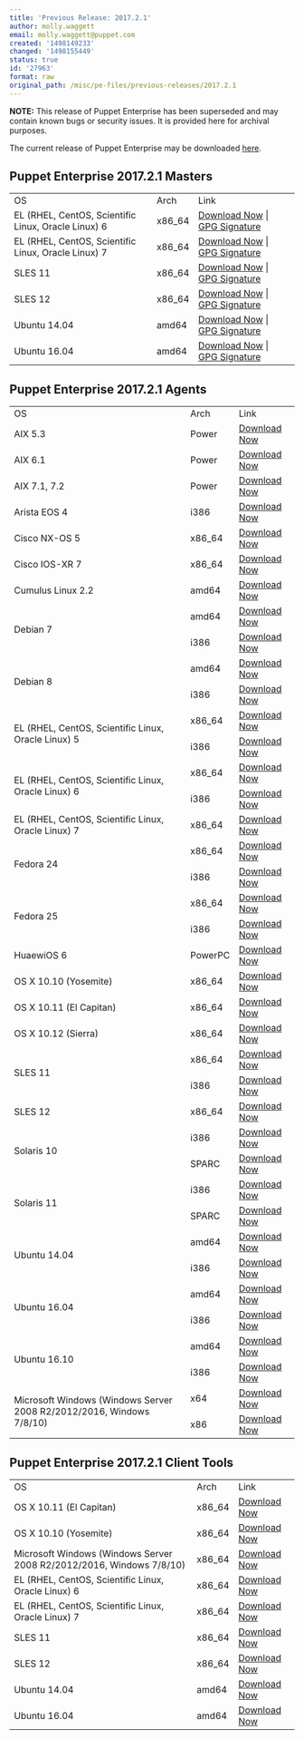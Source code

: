 ```yaml
---
title: 'Previous Release: 2017.2.1'
author: molly.waggett
email: molly.waggett@puppet.com
created: '1498149233'
changed: '1498155449'
status: true
id: '27963'
format: raw
original_path: /misc/pe-files/previous-releases/2017.2.1
---
```

<p><b>NOTE:</b> This release of Puppet Enterprise has been superseded and may contain known bugs or security issues. It is provided here for archival purposes.
</p><p>The current release of Puppet Enterprise may be downloaded <a href="/download-puppet-enterprise/">here</a>.
 
 
</p><h2 id="pe_201721">Puppet Enterprise 2017.2.1 Masters</h2>
<table>
<tbody>
<tr>
<td>OS</td>
<td>Arch</td>
<td>Link</td>
</tr>
 
<tr>
<td>EL (RHEL, CentOS, Scientific Linux, Oracle Linux) 6</td>
<td>x86_64</td>
<td><a href="https://pm.puppetlabs.com/puppet-enterprise/2017.2.1/puppet-enterprise-2017.2.1-el-6-x86_64.tar.gz">Download Now</a> | <a href="https://pm.puppetlabs.com/puppet-enterprise/2017.2.1/puppet-enterprise-2017.2.1-el-6-x86_64.tar.gz.asc">GPG Signature</a></td>
</tr>
 
<tr>
<td>EL (RHEL, CentOS, Scientific Linux, Oracle Linux) 7</td>
<td>x86_64</td>
<td><a href="https://pm.puppetlabs.com/puppet-enterprise/2017.2.1/puppet-enterprise-2017.2.1-el-7-x86_64.tar.gz">Download Now</a> | <a href="https://pm.puppetlabs.com/puppet-enterprise/2017.2.1/puppet-enterprise-2017.2.1-el-7-x86_64.tar.gz.asc">GPG Signature</a></td>
</tr>
 
<tr>
<td>SLES 11</td>
<td>x86_64</td>
<td><a href="https://pm.puppetlabs.com/puppet-enterprise/2017.2.1/puppet-enterprise-2017.2.1-sles-11-x86_64.tar.gz">Download Now</a> | <a href="https://pm.puppetlabs.com/puppet-enterprise/2017.2.1/puppet-enterprise-2017.2.1-sles-11-x86_64.tar.gz.asc">GPG Signature</a></td>
</tr>
 
<tr>
<td>SLES 12</td>
<td>x86_64</td>
<td><a href="https://pm.puppetlabs.com/puppet-enterprise/2017.2.1/puppet-enterprise-2017.2.1-sles-12-x86_64.tar.gz">Download Now</a> | <a href="https://pm.puppetlabs.com/puppet-enterprise/2017.2.1/puppet-enterprise-2017.2.1-sles-12-x86_64.tar.gz.asc">GPG Signature</a></td>
</tr>
 
<tr>
<td>Ubuntu 14.04</td>
<td>amd64</td>
<td><a href="https://pm.puppetlabs.com/puppet-enterprise/2017.2.1/puppet-enterprise-2017.2.1-ubuntu-14.04-amd64.tar.gz">Download Now</a> | <a href="https://pm.puppetlabs.com/puppet-enterprise/2017.2.1/puppet-enterprise-2017.2.1-ubuntu-14.04-amd64.tar.gz.asc">GPG Signature</a></td>
</tr>
 
<tr>
<td>Ubuntu 16.04</td>
<td>amd64</td>
<td><a href="https://pm.puppetlabs.com/puppet-enterprise/2017.2.1/puppet-enterprise-2017.2.1-ubuntu-16.04-amd64.tar.gz">Download Now</a> | <a href="https://pm.puppetlabs.com/puppet-enterprise/2017.2.1/puppet-enterprise-2017.2.1-ubuntu-16.04-amd64.tar.gz.asc">GPG Signature</a></td>
</tr>
 
</tbody>
</table>
 
 
<h2 id="pe_a_201721">Puppet Enterprise 2017.2.1 Agents</h2>
<table>
<tbody>
<tr>
<td>OS</td>
<td>Arch</td>
<td>Link</td>
</tr>
 
 
<tr>
<td>AIX 5.3</td>
<td>Power</td>
<td><a href="http://pm.puppetlabs.com/puppet-agent/2017.2.1/1.10.1/repos/aix/5.3/PC1/ppc/puppet-agent-1.10.1-1.aix5.3.ppc.rpm">Download Now</a></td>
</tr>
 
 
<tr>
<td>AIX 6.1</td>
<td>Power</td>
<td><a href="http://pm.puppetlabs.com/puppet-agent/2017.2.1/1.10.1/repos/aix/6.1/PC1/ppc/puppet-agent-1.10.1-1.aix6.1.ppc.rpm">Download Now</a></td>
</tr>
 
 
<tr>
<td>AIX 7.1, 7.2</td>
<td>Power</td>
<td><a href="http://pm.puppetlabs.com/puppet-agent/2017.2.1/1.10.1/repos/aix/7.1/PC1/ppc/puppet-agent-1.10.1-1.aix7.1.ppc.rpm">Download Now</a></td>
</tr>
 
 
<tr>
<td>Arista EOS 4</td>
<td>i386</td>
<td><a href="http://pm.puppetlabs.com/puppet-agent/2017.2.1/1.10.1/repos/eos/4/PC1/i386/puppet-agent-1.10.1-1.eos4.i386.swix">Download Now</a></td>
</tr>
 
 
<tr>
<td>Cisco NX-OS 5</td>
<td>x86_64</td>
<td><a href="http://pm.puppetlabs.com/puppet-agent/2017.2.1/1.10.1/repos/cisco-wrlinux/5/PC1/x86_64/puppet-agent-1.10.1-1.cisco_wrlinux5.x86_64.rpm">Download Now</a></td>
</tr>
 
 
<tr>
<td>Cisco IOS-XR 7</td>
<td>x86_64</td>
<td><a href="http://pm.puppetlabs.com/puppet-agent/2017.2.1/1.10.1/repos/cisco-wrlinux/7/PC1/x86_64/puppet-agent-1.10.1-1.cisco_wrlinux7.x86_64.rpm">Download Now</a></td>
</tr>
 
 
<tr>
<td>Cumulus Linux 2.2</td>
<td>amd64</td>
<td><a href="http://pm.puppetlabs.com/puppet-agent/2017.2.1/1.10.1/repos/deb/cumulus/PC1/puppet-agent_1.10.1-1cumulus_amd64.deb">Download Now</a></td>
</tr>
 
 
<tr>
<td rowspan="2">Debian 7</td>
<td>amd64</td>
<td><a href="http://pm.puppetlabs.com/puppet-agent/2017.2.1/1.10.1/repos/deb/wheezy/PC1/puppet-agent_1.10.1-1wheezy_amd64.deb">Download Now</a></td>
</tr>
<tr>
<td>i386</td>
<td><a href="http://pm.puppetlabs.com/puppet-agent/2017.2.1/1.10.1/repos/deb/wheezy/PC1/puppet-agent_1.10.1-1wheezy_i386.deb">Download Now</a></td>
</tr>
 
 
<tr>
<td rowspan="2">Debian 8</td>
<td>amd64</td>
<td><a href="http://pm.puppetlabs.com/puppet-agent/2017.2.1/1.10.1/repos/deb/jessie/PC1/puppet-agent_1.10.1-1jessie_amd64.deb">Download Now</a></td>
</tr>
<tr>
<td>i386</td>
<td><a href="http://pm.puppetlabs.com/puppet-agent/2017.2.1/1.10.1/repos/deb/jessie/PC1/puppet-agent_1.10.1-1jessie_i386.deb">Download Now</a></td>
</tr>
 
 
<tr>
<td rowspan="2">EL (RHEL, CentOS, Scientific Linux, Oracle Linux) 5</td>
<td>x86_64</td>
<td><a href="http://pm.puppetlabs.com/puppet-agent/2017.2.1/1.10.1/repos/el/5/PC1/x86_64/puppet-agent-1.10.1-1.el5.x86_64.rpm">Download Now</a></td>
</tr>
<tr>
<td>i386</td>
<td><a href="http://pm.puppetlabs.com/puppet-agent/2017.2.1/1.10.1/repos/el/5/PC1/i386/puppet-agent-1.10.1-1.el5.i386.rpm">Download Now</a></td>
</tr>
 
 
<tr>
<td rowspan="2">EL (RHEL, CentOS, Scientific Linux, Oracle Linux) 6</td>
<td>x86_64</td>
<td><a href="http://pm.puppetlabs.com/puppet-agent/2017.2.1/1.10.1/repos/el/6/PC1/x86_64/puppet-agent-1.10.1-1.el6.x86_64.rpm">Download Now</a></td>
</tr>
<tr>
<td>i386</td>
<td><a href="http://pm.puppetlabs.com/puppet-agent/2017.2.1/1.10.1/repos/el/6/PC1/i386/puppet-agent-1.10.1-1.el6.i386.rpm">Download Now</a></td>
</tr>
 
 
<tr>
<td>EL (RHEL, CentOS, Scientific Linux, Oracle Linux) 7</td>
<td>x86_64</td>
<td><a href="http://pm.puppetlabs.com/puppet-agent/2017.2.1/1.10.1/repos/el/7/PC1/x86_64/puppet-agent-1.10.1-1.el7.x86_64.rpm">Download Now</a></td>
</tr>
 
 
<tr>
<td rowspan="2">Fedora 24</td>
<td>x86_64</td>
<td><a href="http://pm.puppetlabs.com/puppet-agent/2017.2.1/1.10.1/repos/fedora/f24/PC1/x86_64/puppet-agent-1.10.1-1.fedoraf24.x86_64.rpm">Download Now</a></td>
</tr>
<tr>
<td>i386</td>
<td><a href="http://pm.puppetlabs.com/puppet-agent/2017.2.1/1.10.1/repos/fedora/f24/PC1/i386/puppet-agent-1.10.1-1.fedoraf24.i386.rpm">Download Now</a></td>
</tr>
 
 
<tr>
<td rowspan="2">Fedora 25</td>
<td>x86_64</td>
<td><a href="http://pm.puppetlabs.com/puppet-agent/2017.2.1/1.10.1/repos/fedora/f25/PC1/x86_64/puppet-agent-1.10.1-1.fedoraf25.x86_64.rpm">Download Now</a></td>
</tr>
<tr>
<td>i386</td>
<td><a href="http://pm.puppetlabs.com/puppet-agent/2017.2.1/1.10.1/repos/fedora/f25/PC1/i386/puppet-agent-1.10.1-1.fedoraf25.i386.rpm">Download Now</a></td>
</tr>
 
 
<tr>
<td>HuaewiOS 6</td>
<td>PowerPC</td>
<td><a href="http://pm.puppetlabs.com/puppet-agent/2017.2.1/1.10.1/repos/deb/huaweios/PC1/puppet-agent_1.10.1-1huaweios_powerpc.deb">Download Now</a></td>
</tr>
 
 
<tr>
<td>OS X 10.10 (Yosemite)</td>
<td>x86_64</td>
<td><a href="http://pm.puppetlabs.com/puppet-agent/2017.2.1/1.10.1/repos/apple/10.10/PC1/x86_64/puppet-agent-1.10.1-1.osx10.10.dmg">Download Now</a></td>
</tr>
 
 
<tr>
<td>OS X 10.11 (El Capitan)</td>
<td>x86_64</td>
<td><a href="http://pm.puppetlabs.com/puppet-agent/2017.2.1/1.10.1/repos/apple/10.11/PC1/x86_64/puppet-agent-1.10.1-1.osx10.11.dmg">Download Now</a></td>
</tr>
 
<tr>
<td>OS X 10.12 (Sierra)</td>
<td>x86_64</td>
<td><a href="http://pm.puppetlabs.com/puppet-agent/2017.2.1/1.10.1/repos/apple/10.12/PC1/x86_64/puppet-agent-1.10.1-1.osx10.12.dmg">Download Now</a></td>
</tr>
 
 
<tr>
<td rowspan="2">SLES 11</td>
<td>x86_64</td>
<td><a href="http://pm.puppetlabs.com/puppet-agent/2017.2.1/1.10.1/repos/sles/11/PC1/x86_64/puppet-agent-1.10.1-1.sles11.x86_64.rpm">Download Now</a></td>
</tr>
<tr>
<td>i386</td>
<td><a href="http://pm.puppetlabs.com/puppet-agent/2017.2.1/1.10.1/repos/sles/11/PC1/i386/puppet-agent-1.10.1-1.sles11.i386.rpm">Download Now</a></td>
</tr>
 
 
<tr>
<td>SLES 12</td>
<td>x86_64</td>
<td><a href="http://pm.puppetlabs.com/puppet-agent/2017.2.1/1.10.1/repos/sles/12/PC1/x86_64/puppet-agent-1.10.1-1.sles12.x86_64.rpm">Download Now</a></td>
</tr>
 
 
<tr>
<td rowspan="2">Solaris 10</td>
<td>i386</td>
<td><a href="http://pm.puppetlabs.com/puppet-agent/2017.2.1/1.10.1/repos/solaris/10/PC1/puppet-agent-1.10.1-1.i386.pkg.gz">Download Now</a></td>
</tr>
<tr>
<td>SPARC</td>
<td><a href="http://pm.puppetlabs.com/puppet-agent/2017.2.1/1.10.1/repos/solaris/10/PC1/puppet-agent-1.10.1-1.sparc.pkg.gz">Download Now</a></td>
</tr>
 
 
<tr>
<td rowspan="2">Solaris 11</td>
<td>i386</td>
<td><a href="http://pm.puppetlabs.com/puppet-agent/2017.2.1/1.10.1/repos/solaris/11/PC1/puppet-agent@1.10.1,5.11-1.i386.p5p">Download Now</a></td>
</tr>
<tr>
<td>SPARC</td>
<td><a href="http://pm.puppetlabs.com/puppet-agent/2017.2.1/1.10.1/repos/solaris/11/PC1/puppet-agent@1.10.1,5.11-1.sparc.p5p">Download Now</a></td>
</tr>
 
 
<tr>
<td rowspan="2">Ubuntu 14.04</td>
<td>amd64</td>
<td><a href="http://pm.puppetlabs.com/puppet-agent/2017.2.1/1.10.1/repos/deb/trusty/PC1/puppet-agent_1.10.1-1trusty_amd64.deb">Download Now</a></td>
</tr>
<tr>
<td>i386</td>
<td><a href="http://pm.puppetlabs.com/puppet-agent/2017.2.1/1.10.1/repos/deb/trusty/PC1/puppet-agent_1.10.1-1trusty_i386.deb">Download Now</a></td>
</tr>
 
 
<tr>
<td rowspan="2">Ubuntu 16.04</td>
<td>amd64</td>
<td><a href="http://pm.puppetlabs.com/puppet-agent/2017.2.1/1.10.1/repos/deb/xenial/PC1/puppet-agent_1.10.1-1xenial_amd64.deb">Download Now</a></td>
</tr>
<tr>
<td>i386</td>
<td><a href="http://pm.puppetlabs.com/puppet-agent/2017.2.1/1.10.1/repos/deb/xenial/PC1/puppet-agent_1.10.1-1xenial_i386.deb">Download Now</a></td>
</tr>
 
 
<tr>
<td rowspan="2">Ubuntu 16.10</td>
<td>amd64</td>
<td><a href="http://pm.puppetlabs.com/puppet-agent/2017.2.1/1.10.1/repos/deb/yakkety/PC1/puppet-agent_1.10.1-1yakkety_amd64.deb">Download Now</a></td>
</tr>
<tr>
<td>i386</td>
<td><a href="http://pm.puppetlabs.com/puppet-agent/2017.2.1/1.10.1/repos/deb/yakkety/PC1/puppet-agent_1.10.1-1yakkety_i386.deb">Download Now</a></td>
</tr>
 
 
<tr>
<td rowspan="2">Microsoft Windows (Windows Server 2008 R2/2012/2016, Windows 7/8/10)</td>
<td>x64</td>
<td><a href="http://pm.puppetlabs.com/puppet-agent/2017.2.1/1.10.1/repos/windows/puppet-agent-1.10.1-x64.msi">Download Now</a></td>
</tr>
<tr>
<td>x86</td>
<td><a href="http://pm.puppetlabs.com/puppet-agent/2017.2.1/1.10.1/repos/windows/puppet-agent-1.10.1-x86.msi">Download Now</a></td>
</tr>
 
 
</tbody>
</table>
 
<h2 id="pe_201640">Puppet Enterprise 2017.2.1 Client Tools</h2>
<table>
<tbody>
<tr>
<td>OS</td>
<td>Arch</td>
<td>Link</td>
</tr>
 
<tr>
<td>OS X 10.11 (El Capitan)</td>
<td>x86_64</td>
<td><a href="https://pm.puppetlabs.com/pe-client-tools/2017.2.1/17.2.0/repos/apple/10.11/PC1/x86_64/pe-client-tools-17.2.0-1.osx10.11.dmg">Download Now</a></td>
</tr>
 
<tr>
<td>OS X 10.10 (Yosemite)</td>
<td>x86_64</td>
<td><a href="https://pm.puppetlabs.com/pe-client-tools/2017.2.1/17.2.0/repos/apple/10.10/PC1/x86_64/pe-client-tools-17.2.0-1.osx10.10.dmg">Download Now</a></td>
</tr>
 
<tr>
<td>Microsoft Windows (Windows Server 2008 R2/2012/2016, Windows 7/8/10)</td>
<td>x86_64</td>
<td><a href="https://pm.puppetlabs.com/pe-client-tools/2017.2.1/17.2.0/repos/windows/pe-client-tools-17.2.0-x64.msi">Download Now</a></td>
</tr>
 
<tr>
<td>EL (RHEL, CentOS, Scientific Linux, Oracle Linux) 6</td>
<td>x86_64</td>
<td><a href="https://pm.puppetlabs.com/pe-client-tools/2017.2.1/17.2.0/repos/el/6/PC1/x86_64/pe-client-tools-17.2.0-1.el6.x86_64.rpm">Download Now</a></td>
</tr>
 
<tr>
<td>EL (RHEL, CentOS, Scientific Linux, Oracle Linux) 7</td>
<td>x86_64</td>
<td><a href="https://pm.puppetlabs.com/pe-client-tools/2017.2.1/17.2.0/repos/el/7/PC1/x86_64/pe-client-tools-17.2.0-1.el7.x86_64.rpm">Download Now</a></td>
</tr>
 
<tr>
<td>SLES 11</td>
<td>x86_64</td>
<td><a href="https://pm.puppetlabs.com/pe-client-tools/2017.2.1/17.2.0/repos/sles/11/PC1/x86_64/pe-client-tools-17.2.0-1.sles11.x86_64.rpm">Download Now</a></td>
</tr>
 
<tr>
<td>SLES 12</td>
<td>x86_64</td>
<td><a href="https://pm.puppetlabs.com/pe-client-tools/2017.2.1/17.2.0/repos/sles/12/PC1/x86_64/pe-client-tools-17.2.0-1.sles12.x86_64.rpm">Download Now</a></td>
</tr>
 
<tr>
<td>Ubuntu 14.04</td>
<td>amd64</td>
<td><a href="https://pm.puppetlabs.com/pe-client-tools/2017.2.1/17.2.0/repos/deb/trusty/PC1/pe-client-tools_17.2.0-1trusty_amd64.deb">Download Now</a></td>
</tr>
 
<tr>
<td>Ubuntu 16.04</td>
<td>amd64</td>
<td><a href="https://pm.puppetlabs.com/pe-client-tools/2017.2.1/17.2.0/repos/deb/xenial/PC1/pe-client-tools_17.2.0-1xenial_amd64.deb">Download Now</a></td>
</tr>
 
</tbody>
</table>
 
